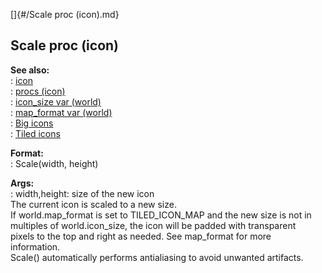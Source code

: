 []{#/Scale proc (icon).md}    
## Scale proc (icon)    
**See also:**    
:   [icon](/icon)    
:   [procs (icon)](/icon/proc)    
:   [icon_size var (world)](/world/var/icon_size)    
:   [map_format var (world)](/world/var/map_format)    
:   [Big icons](/%7Bnotes%7D/big-icons)    
:   [Tiled icons](/%7Bnotes%7D/tiled-icons)    
<!-- -->    
**Format:**    
:   Scale(width, height)    
<!-- -->    
**Args:**    
:   width,height: size of the new icon    
The current icon is scaled to a new size.    
If world.map_format is set to TILED_ICON_MAP and the new size is not in    
multiples of world.icon_size, the icon will be padded with transparent    
pixels to the top and right as needed. See map_format for more    
information.    
Scale() automatically performs antialiasing to avoid unwanted artifacts.  